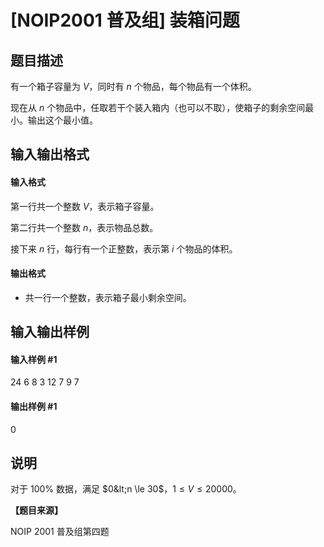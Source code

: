 
# [NOIP2001 普及组] 装箱问题
## 题目描述
有一个箱子容量为 $V$，同时有 $n$ 个物品，每个物品有一个体积。


现在从 $n$ 个物品中，任取若干个装入箱内（也可以不取），使箱子的剩余空间最小。输出这个最小值。
## 输入输出格式
#### 输入格式

第一行共一个整数 $V$，表示箱子容量。

第二行共一个整数 $n$，表示物品总数。

接下来 $n$ 行，每行有一个正整数，表示第 $i$ 个物品的体积。
#### 输出格式

- 共一行一个整数，表示箱子最小剩余空间。

## 输入输出样例
#### 输入样例 #1
24
6
8
3
12
7
9
7

#### 输出样例 #1
0

## 说明
对于 $100\%$ 数据，满足 $0&lt;n \le 30$，$1 \le V \le 20000$。

**【题目来源】**

NOIP 2001 普及组第四题
